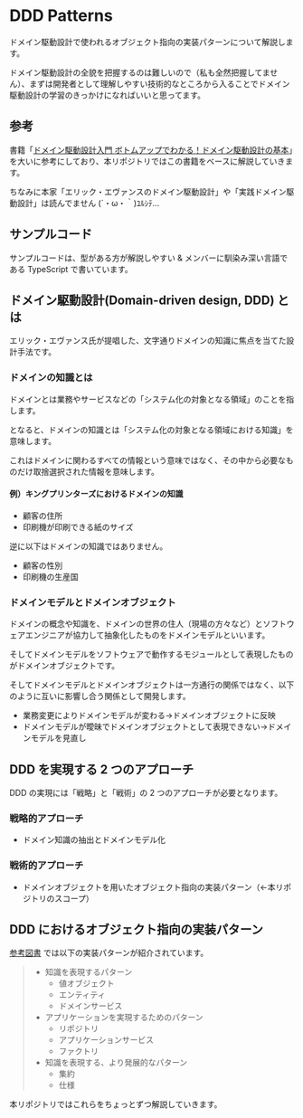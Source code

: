 # DDD  Patterns

ドメイン駆動設計で使われるオブジェクト指向の実装パターンについて解説します。

ドメイン駆動設計の全貌を把握するのは難しいので（私も全然把握してません）、まずは開発者として理解しやすい技術的なところから入ることでドメイン駆動設計の学習のきっかけになればいいと思ってます。

## 参考

書籍「[ドメイン駆動設計入門 ボトムアップでわかる！ドメイン駆動設計の基本](https://www.shoeisha.co.jp/book/detail/9784798150727)」を大いに参考にしており、本リポジトリではこの書籍をベースに解説していきます。

ちなみに本家「エリック・エヴァンスのドメイン駆動設計」や「実践ドメイン駆動設計」は読んでません (´・ω・｀)ﾕﾙｼﾃ...

## サンプルコード

サンプルコードは、型がある方が解説しやすい & メンバーに馴染み深い言語である TypeScript で書いています。

## ドメイン駆動設計(Domain-driven design, DDD) とは

エリック・エヴァンス氏が提唱した、文字通りドメインの知識に焦点を当てた設計手法です。

### ドメインの知識とは

ドメインとは業務やサービスなどの「システム化の対象となる領域」のことを指します。

となると、ドメインの知識とは「システム化の対象となる領域における知識」を意味します。

これはドメインに関わるすべての情報という意味ではなく、その中から必要なものだけ取捨選択された情報を意味します。

#### 例）キングプリンターズにおけるドメインの知識

- 顧客の住所
- 印刷機が印刷できる紙のサイズ

逆に以下はドメインの知識ではありません。

- 顧客の性別
- 印刷機の生産国

### ドメインモデルとドメインオブジェクト

ドメインの概念や知識を、ドメインの世界の住人（現場の方々など）とソフトウェアエンジニアが協力して抽象化したものをドメインモデルといいます。

そしてドメインモデルをソフトウェアで動作するモジュールとして表現したものがドメインオブジェクトです。

そしてドメインモデルとドメインオブジェクトは一方通行の関係ではなく、以下のように互いに影響し合う関係として開発します。

- 業務変更によりドメインモデルが変わる→ドメインオブジェクトに反映
- ドメインモデルが曖昧でドメインオブジェクトとして表現できない→ドメインモデルを見直し

## DDD を実現する 2 つのアプローチ

DDD の実現には「戦略」と「戦術」の 2 つのアプローチが必要となります。

### 戦略的アプローチ

- ドメイン知識の抽出とドメインモデル化

### 戦術的アプローチ

- ドメインオブジェクトを用いたオブジェクト指向の実装パターン（←本リポジトリのスコープ）

## DDD におけるオブジェクト指向の実装パターン

[参考図書](#参考) では以下の実装パターンが紹介されています。

> - 知識を表現するパターン
>   - 値オブジェクト
>   - エンティティ
>   - ドメインサービス
> - アプリケーションを実現するためのパターン
>   - リポジトリ
>   - アプリケーションサービス
>   - ファクトリ
> - 知識を表現する、より発展的なパターン
>   - 集約
>   - 仕様

本リポジトリではこれらをちょっとずつ解説していきます。

